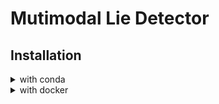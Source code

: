 # Mutimodal Lie Detector

## Installation

<details>
    <summary>with conda</summary>

- CPU

```bash
conda <ENV NAME> create -f /workspace/requirements/environment-cpu.yml
conda activate <ENV NAME>
```

- cuda

```bash
conda <ENV NAME> create -f /workspace/requirements/environment-cuda.yml
conda activate <ENV NAME>
```

</details>

<details>
    <summary>with docker</summary>

- CPU

```bash
docker build -t <DOCKER IMAGE NAME> -f .devcontainer/Docker.cpu .
docker run --rm -it --init -v `pwd`:/workspace/ <DOCKER IMAGE NAME> /bin/bash
```

- cuda

```bash
docker build -t <DOCKER IMAGE NAME> -f .devcontainer/Docker.cuda .
docker run --rm -it --init --gpus=all -v `pwd`:/workspace/ <DOCKER IMAGE NAME> /bin/bash
```

</details>
